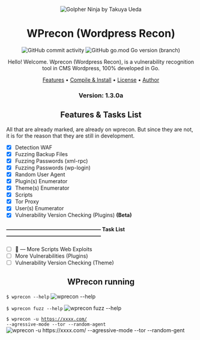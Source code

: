 <p align="center" ><img alt="Golpher Ninja by Takuya Ueda" src="https://raw.githubusercontent.com/tenntenn/gopher-stickers/master/png/ninja.png"></p>

<h1 align="center">WPrecon (Wordpress Recon)</h1>
<p align="center"> 
  <img alt="GitHub commit activity" src="https://img.shields.io/github/commit-activity/m/blackbinn/wprecon">
  <img alt="GitHub go.mod Go version (branch)" src="https://img.shields.io/github/go-mod/go-version/blackbinn/wprecon/master?label=Go&logo=go">

  <p align="center">Hello! Welcome. Wprecon (Wordpress Recon), is a vulnerability recognition tool in CMS Wordpress, 100% developed in Go.</p>
</p> 

<p align="center">
 <a href="#features">Features</a> •
 <a href="https://github.com/blackbinn/wprecon/wiki/Compile-and-Install">Compile & Install</a> •
 <a href="https://github.com/blackbinn/wprecon/blob/master/LICENSE">License</a> • 
 <a href="https://github.com/blackbinn">Author</a>
</p>

<h3><p align="center">Version: 1.3.0a</p></h3>

<h2 align="center">Features & Tasks List</h2>

All that are already marked, are already on wprecon.
But since they are not, it is for the reason that they are still in development.

- [x] Detection WAF
- [x] Fuzzing Backup Files
- [x] Fuzzing Passwords (xml-rpc)
- [x] Fuzzing Passwords (wp-login)
- [x] Random User Agent
- [x] Plugin(s) Enumerator
- [x] Theme(s) Enumerator
- [x] Scripts
- [x] Tor Proxy
- [x] User(s) Enumerator
- [x] Vulnerability Version Checking (Plugins) **(Beta)**
#### —————————————————— Task List ——————————————————
- [ ] 🔨 — More Scripts Web Exploits
- [ ] More Vulnerabilities (Plugins)
- [ ] Vulnerability Version Checking (Theme)

<p align="center" >
  <h2 align="center">WPrecon running</h2>
  
  <code>$ wprecon --help</code>
  <img alt="wprecon --help" src="https://i.imgur.com/JiLABMB.png">
  
  <code>$ wprecon fuzz --help</code>
  <img alt="wprecon fuzz --help" src="https://i.imgur.com/hsXrqeu.png">
 
  <code>$ wprecon -u https://xxxx.com/ --agressive-mode --tor --random-agent</code>
  <img alt="wprecon -u https://xxxx.com/ --agressive-mode --tor --random-gent" src="https://i.imgur.com/5rfWI17.png">
</p>